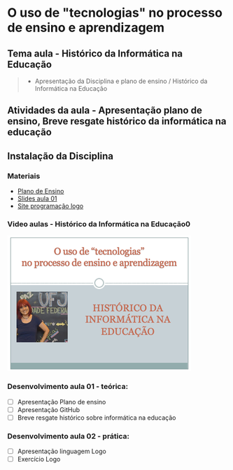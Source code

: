 # O uso de "tecnologias" no processo de ensino e aprendizagem
## Tema aula - Histórico da Informática na Educação
 
>  * Apresentação da Disciplina e plano de ensino / Histórico da Informática na Educação

## Atividades da aula - Apresentação plano de ensino, Breve resgate histórico da informática na educação

## Instalação da Disciplina

### Materiais
- [Plano de Ensino](plano_ensino_tecnologia.pdf)
- [Slides aula 01](historico.pdf)
- [Site programação logo](https://turtleacademy.com/)


### Video aulas  -  Histórico da Informática na Educação0
[![Aula - Historico](capa_aula01.png)](https://youtu.be/ZGX5UnzNQjs)

### Desenvolvimento aula 01 - teórica: 

- [ ]  Apresentação Plano de ensino
- [ ]  Apresentação GitHub
- [ ]  Breve resgate histórico sobre informática na educação

### Desenvolvimento aula 02 - prática: 
- [ ]  Apresentação linguagem Logo
- [ ]  Exercício Logo
